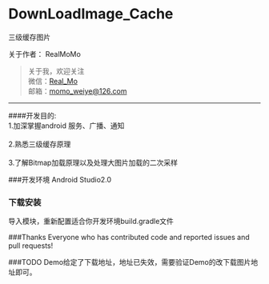 # DownLoadImage_Cache
三级缓存图片

关于作者：
RealMoMo
> 关于我，欢迎关注  
   微信：[Real_Mo]()  
   邮箱：momo_weiye@126.com
-------------
####开发目的: 
<br>1.加深掌握android 服务、广播、通知</br>
<br>2.熟悉三级缓存原理</br>
<br>3.了解Bitmap加载原理以及处理大图片加载的二次采样</br>


###开发环境
Android Studio2.0


### 下载安装
导入模块，重新配置适合你开发环境build.gradle文件



###Thanks
Everyone who has contributed code and reported issues and pull requests!



###TODO
Demo给定了下载地址，地址已失效，需要验证Demo的改下载图片地址即可。



